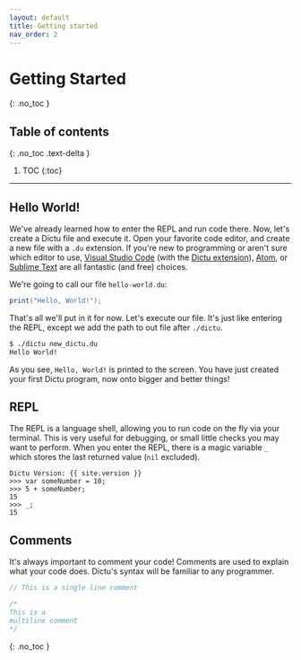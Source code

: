 ```yaml
---
layout: default
title: Getting started
nav_order: 2
---
```


# Getting Started
{: .no_toc }

## Table of contents
{: .no_toc .text-delta }

1. TOC
{:toc}

---
## Hello World!

We've already learned how to enter the REPL and run code there. Now, let's create a Dictu file and execute it. Open your favorite code editor, and create a new file with a `.du` extension. If you're new to programming or aren't sure which editor to use, [Visual Studio Code](https://code.visualstudio.com/) (with the [Dictu extension](https://github.com/dictu-lang/DictuVSC)), [Atom](https://atom.io/), or [Sublime Text](https://www.sublimetext.com/) are all fantastic (and free) choices.

We're going to call our file `hello-world.du`:

```cs
print("Hello, World!");
```

That's all we'll put in it for now. Let's execute our file. It's just like entering the REPL, except we add the path to out file after `./dictu`.

```bash
$ ./dictu new_dictu.du
Hello World!
```

As you see, `Hello, World!` is printed to the screen. You have just created your first Dictu program, now onto bigger and better things!

## REPL

The REPL is a language shell, allowing you to run code on the fly via your terminal. This is very useful for debugging, or small little checks you may want to perform. When you enter the REPL, there is a magic variable `_` which stores the last returned value (`nil` excluded).

```
Dictu Version: {{ site.version }}
>>> var someNumber = 10;
>>> 5 + someNumber;
15
>>> _;
15
```

## Comments

It's always important to comment your code! Comments are used to explain what your code does. Dictu's syntax will be familiar to any programmer.

```cs
// This is a single line comment

/*
This is a
multiline comment
*/
```

{: .no_toc }
